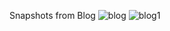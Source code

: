 Snapshots from Blog
![blog](https://user-images.githubusercontent.com/27201449/38239239-022f58c4-36e1-11e8-97f3-31b9525f55a9.PNG)
![blog1](https://user-images.githubusercontent.com/27201449/38239877-da0e61e4-36e2-11e8-8f5f-3f3da7d21e03.PNG)
